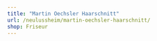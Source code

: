 ```yaml
---
title: "Martin Oechsler Haarschnitt"
url: /neulussheim/martin-oechsler-haarschnitt/
shop: Friseur
---
```

